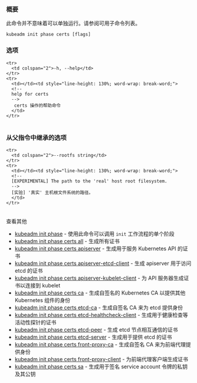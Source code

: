 
<!--
### Synopsis
-->
### 概要



<!--
This command is not meant to be run on its own. See list of available subcommands.
-->
此命令并不意味着可以单独运行。请参阅可用子命令列表。

```
kubeadm init phase certs [flags]
```

<!--
### Options
-->
### 选项

<table style="width: 100%; table-layout: fixed;">
  <colgroup>
    <col span="1" style="width: 10px;" />
    <col span="1" />
  </colgroup>
  <tbody>

    <tr>
      <td colspan="2">-h, --help</td>
    </tr>
    <tr>
      <td></td><td style="line-height: 130%; word-wrap: break-word;">
      <!--
      help for certs
      -->
       certs 操作的帮助命令
      </td>
    </tr>

  </tbody>
</table>



<!--
### Options inherited from parent commands
-->
### 从父指令中继承的选项

<table style="width: 100%; table-layout: fixed;">
  <colgroup>
    <col span="1" style="width: 10px;" />
    <col span="1" />
  </colgroup>
  <tbody>

    <tr>
      <td colspan="2">--rootfs string</td>
    </tr>
    <tr>
      <td></td><td style="line-height: 130%; word-wrap: break-word;">
      <!--
      [EXPERIMENTAL] The path to the 'real' host root filesystem.
      -->
      [实验] '真实' 主机根文件系统的路径。
      </td>
    </tr>

  </tbody>
</table>



<!--
SEE ALSO
-->
查看其他

<!--
* [kubeadm init phase](kubeadm_init_phase.md)	 - Use this command to invoke single phase of the init workflow
* [kubeadm init phase certs all](kubeadm_init_phase_certs_all.md)	 - Generate all certificates
* [kubeadm init phase certs apiserver](kubeadm_init_phase_certs_apiserver.md)	 - Generate the certificate for serving the Kubernetes API
* [kubeadm init phase certs apiserver-etcd-client](kubeadm_init_phase_certs_apiserver-etcd-client.md)	 - Generate the certificate the apiserver uses to access etcd
* [kubeadm init phase certs apiserver-kubelet-client](kubeadm_init_phase_certs_apiserver-kubelet-client.md)	 - Generate the certificate for the API server to connect to kubelet
* [kubeadm init phase certs ca](kubeadm_init_phase_certs_ca.md)	 - Generate the self-signed Kubernetes CA to provision identities for other Kubernetes components
* [kubeadm init phase certs etcd-ca](kubeadm_init_phase_certs_etcd-ca.md)	 - Generate the self-signed CA to provision identities for etcd
* [kubeadm init phase certs etcd-healthcheck-client](kubeadm_init_phase_certs_etcd-healthcheck-client.md)	 - Generate the certificate for liveness probes to healthcheck etcd
* [kubeadm init phase certs etcd-peer](kubeadm_init_phase_certs_etcd-peer.md)	 - Generate the certificate for etcd nodes to communicate with each other
* [kubeadm init phase certs etcd-server](kubeadm_init_phase_certs_etcd-server.md)	 - Generate the certificate for serving etcd
* [kubeadm init phase certs front-proxy-ca](kubeadm_init_phase_certs_front-proxy-ca.md)	 - Generate the self-signed CA to provision identities for front proxy
* [kubeadm init phase certs front-proxy-client](kubeadm_init_phase_certs_front-proxy-client.md)	 - Generate the certificate for the front proxy client
* [kubeadm init phase certs sa](kubeadm_init_phase_certs_sa.md)	 - Generate a private key for signing service account tokens along with its public key
-->
* [kubeadm init phase](kubeadm_init_phase.md)	 - 使用此命令可以调用 `init` 工作流程的单个阶段
* [kubeadm init phase certs all](kubeadm_init_phase_certs_all.md)	 - 生成所有证书
* [kubeadm init phase certs apiserver](kubeadm_init_phase_certs_apiserver.md)	 - 生成用于服务 Kubernetes API 的证书
* [kubeadm init phase certs apiserver-etcd-client](kubeadm_init_phase_certs_apiserver-etcd-client.md)	 - 生成 apiserver 用于访问 etcd 的证书
* [kubeadm init phase certs apiserver-kubelet-client](kubeadm_init_phase_certs_apiserver-kubelet-client.md)	 - 为 API 服务器生成证书以连接到 kubelet
* [kubeadm init phase certs ca](kubeadm_init_phase_certs_ca.md)	 - 生成自签名的 Kubernetes CA 以提供其他 Kubernetes 组件的身份
* [kubeadm init phase certs etcd-ca](kubeadm_init_phase_certs_etcd-ca.md)	 - 生成自签名 CA 来为 etcd 提供身份
* [kubeadm init phase certs etcd-healthcheck-client](kubeadm_init_phase_certs_etcd-healthcheck-client.md)	 - 生成用于健康检查等活动性探针的证书
* [kubeadm init phase certs etcd-peer](kubeadm_init_phase_certs_etcd-peer.md)	 - 生成 etcd 节点相互通信的证书
* [kubeadm init phase certs etcd-server](kubeadm_init_phase_certs_etcd-server.md)	 - 生成用于提供 etcd 的证书
* [kubeadm init phase certs front-proxy-ca](kubeadm_init_phase_certs_front-proxy-ca.md)	 - 生成自签名 CA 来为前端代理提供身份
* [kubeadm init phase certs front-proxy-client](kubeadm_init_phase_certs_front-proxy-client.md)	 - 为前端代理客户端生成证书
* [kubeadm init phase certs sa](kubeadm_init_phase_certs_sa.md)	 - 生成用于签名 service account 令牌的私钥及其公钥

